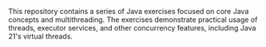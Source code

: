 This repository contains a series of Java exercises focused on core Java concepts and multithreading. The exercises demonstrate practical usage of threads, executor services, and other concurrency features, including Java 21's virtual threads.
